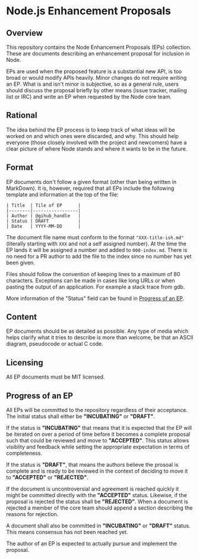 # Node.js Enhancement Proposals

## Overview

This repository contains the Node Enhancement Proposals (EPs) collection. These
are documents describing an enhancement proposal for inclusion in Node.

EPs are used when the proposed feature is a substantial new API, is too broad
or would modify APIs heavily. Minor changes do not require writing an EP.  What
is and isn't minor is subjective, so as a general rule, users should discuss
the proposal briefly by other means (issue tracker, mailing list or IRC) and
write an EP when requested by the Node core team.

## Rational

The idea behind the EP process is to keep track of what ideas will be worked on
and which ones were discarded, and why. This should help everyone (those
closely involved with the project and newcomers) have a clear picture of where
Node stands and where it wants to be in the future.

## Format

EP documents don't follow a given format (other than being written in
MarkDown). It is, however, required that all EPs include the following
template and information at the top of the file:

```
| Title  | Tile of EP      |
|--------|-----------------|
| Author | @gihub_handle   |
| Status | DRAFT           |
| Date   | YYYY-MM-DD      |
```

The document file name must conform to the format `"XXX-title-ish.md"`
(literally starting with `XXX` and not a self assigned number). At the time the
EP lands it will be assigned a number and added to `000-index.md`. There is no
need for a PR author to add the file to the index since no number has yet been
given.

Files should follow the convention of keeping lines to a maximum of 80
characters. Exceptions can be made in cases like long URLs or when pasting the
output of an application. For example a stack trace from gdb.

More information of the "Status" field can be found in
[Progress of an EP](#progress-of-an-ep).

## Content

EP documents should be as detailed as possible. Any type of media which helps
clarify what it tries to describe is more than welcome, be that an ASCII
diagram, pseudocode or actual C code.

## Licensing

All EP documents must be MIT licensed.

## Progress of an EP

All EPs will be committed to the repository regardless of their acceptance.
The initial status shall either be **"INCUBATING"** or **"DRAFT"**.

If the status is **"INCUBATING"** that means that it is expected that the
EP will be iterated on over a period of time before it becomes a
complete proposal such that could be reviewed and move to **"ACCEPTED"**.
This status allows visiblity and feedback while setting the appropriate
expectation in terms of completeness.

If the status is **"DRAFT"**, that means the authors believe the prosoal
is complete and is ready to be reviewed in the context of deciding to
move it to **"ACCEPTED"** or **"REJECTED"**.

If the document is uncontroversial and agreement is reached quickly it might be
committed directly with the **"ACCEPTED"** status. Likewise, if the proposal is
rejected the status shall be **"REJECTED"**. When a document is rejected a
member of the core team should append a section describing the reasons for
rejection.

A document shall also be committed in **"INCUBATING"** or **"DRAFT"**
status. This means consensus has not been reached yet.

The author of an EP is expected to actually pursue and implement the proposal.
